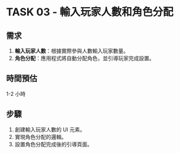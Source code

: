 # TASK 03 - 輸入玩家人數和角色分配

## 需求

1. **輸入玩家人數**：根據實際參與人數輸入玩家數量。
2. **角色分配**：應用程式將自動分配角色，並引導玩家完成設置。

## 時間預估

1-2 小時

## 步驟

1. 創建輸入玩家人數的 UI 元素。
2. 實現角色分配的邏輯。
3. 設置角色分配完成後的引導頁面。
